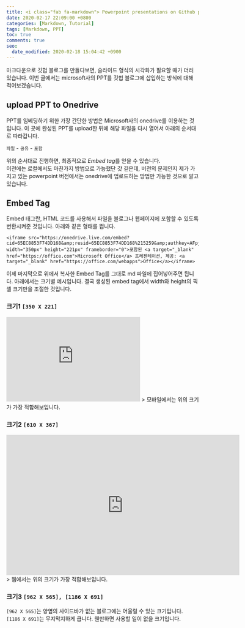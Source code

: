 ```yaml
---
title: <i class="fab fa-markdown"> Powerpoint presentations on Github pages</i>
date: 2020-02-17 22:09:00 +0800
categories: [Markdown, Tutorial]
tags: [Markdown, PPT]
toc: true
comments: true
seo:
  date_modified: 2020-02-18 15:04:42 +0900
---
```


마크다운으로 깃헙 블로그를 만들다보면, 슬라이드 형식의 시각화가 필요할 때가 더러 있습니다.
이번 글에서는 microsoft사의 PPT를 깃헙 블로그에 삽입하는 방식에 대해 적어보겠습니다.  

## upload PPT to Onedrive
PPT를 임베딩하기 위한 가장 간단한 방법은 Microsoft사의 onedrive를 이용하는 것입니다.
이 곳에 완성된 PPT를 upload한 뒤에 해당 파일을 다시 열어서 아래의 순서대로 따라갑니다.

`파일` - `공유` - `포함`

위의 순서대로 진행하면, 최종적으로 *Embed tag*를 얻을 수 있습니다.  
이전에는 로컬에서도 마찬가지 방법으로 가능했단 갓 깉은데, 버전의 문제인지 제가 가지고 있는 powerpoint 버전에서는 onedrive에 업로드하는 방법만 가능한 것으로 알고 있습니다.

## Embed Tag
Embed 태그란, HTML 코드를 사용해서 파일을 블로그나 웹페이지에 포함할 수 있도록 변환시켜준 것입니다. 아래와 같은 형태를 띕니다.
```
<iframe src="https://onedrive.live.com/embed?cid=65EC8853F74DD168&amp;resid=65EC8853F74DD168%215259&amp;authkey=AFpjQF5CHBOdGvY&amp;em=2&amp;wdAr=1.7777777777777777" width="350px" height="221px" frameborder="0">포함된 <a target="_blank" href="https://office.com">Microsoft Office</a> 프레젠테이션, 제공: <a target="_blank" href="https://office.com/webapps">Office</a></iframe>
```  
이제 마지막으로 위에서 복사한 Embed Tag를 그대로 md 파일에 집어넣어주면 됩니다. 아래에서는 크기별 예시입니다. 결국 생성된 embed tag에서 width와 height의 픽셀 크기만을 조절한 것입니다.

### 크기1 `[350 X 221]`
<iframe src="https://onedrive.live.com/embed?cid=65EC8853F74DD168&amp;resid=65EC8853F74DD168%215259&amp;authkey=AFpjQF5CHBOdGvY&amp;em=2&amp;wdAr=1.7777777777777777" width="350px" height="221px" frameborder="0">포함된 <a target="_blank" href="https://office.com">Microsoft Office</a> 프레젠테이션, 제공: <a target="_blank" href="https://office.com/webapps">Office</a></iframe>
> 모바일에서는 위의 크기가 가장 적합해보입니다.

### 크기2 `[610 X 367]`
<iframe src="https://onedrive.live.com/embed?resid=65EC8853F74DD168%215259&amp;authkey=%21AFpjQF5CHBOdGvY&amp;em=2&amp;wdAr=1.7777777777777777" width="610px" height="367px" frameborder="0">포함된 <a target="_blank" href="https://office.com">Microsoft Office</a> 프레젠테이션, 제공: <a target="_blank" href="https://office.com/webapps">Office</a></iframe>
> 웹에서는 위의 크기가 가장 적합해보입니다. 

### 크기3 `[962 X 565], [1186 X 691]`
`[962 X 565]`는 양옆의 사이드바가 없는 블로그에는 어울릴 수 있는 크기입니다.  
`[1186 X 691]`는 무지막지하게 큽니다. 웬만하면 사용할 일이 없을 크기입니다.  
